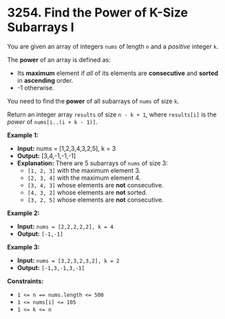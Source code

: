 # 3254. Find the Power of K-Size Subarrays I

You are given an array of integers `nums` of length `n` and a _positive_ integer `k`.

The **power** of an array is defined as:

*   Its **maximum** element if _all_ of its elements are **consecutive** and **sorted** in **ascending** order.
*   -1 otherwise.

You need to find the **power** of all subarrays of `nums` of size `k`.

Return an integer array `results` of size `n - k + 1`, where `results[i]` is the _power_ of `nums[i..(i + k - 1)]`.

**Example 1:**

* **Input:** nums = [1,2,3,4,3,2,5], k = 3
* **Output:** [3,4,-1,-1,-1]
* **Explanation:**
    There are 5 subarrays of `nums` of size 3:
    *   `[1, 2, 3]` with the maximum element 3.
    *   `[2, 3, 4]` with the maximum element 4.
    *   `[3, 4, 3]` whose elements are **not** consecutive.
    *   `[4, 3, 2]` whose elements are **not** sorted.
    *   `[3, 2, 5]` whose elements are **not** consecutive.

**Example 2:**

* **Input:** `nums = [2,2,2,2,2], k = 4`
* **Output:** `[-1,-1]`

**Example 3:**

* **Input:** `nums = [3,2,3,2,3,2], k = 2`
* **Output:** `[-1,3,-1,3,-1]`

**Constraints:**

*   `1 <= n == nums.length <= 500`
*   `1 <= nums[i] <= 105`
*   `1 <= k <= n`
